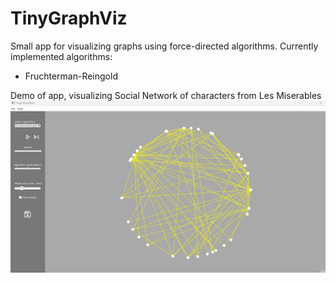 # TinyGraphViz
 Small app for visualizing graphs using force-directed algorithms.
 Currently implemented algorithms:
* Fruchterman-Reingold

Demo of app, visualizing Social Network of characters from Les Miserables
![les_miserables](https://github.com/veljkozz/TinyGraphViz/blob/main/demo/LesMiserables.gif)
